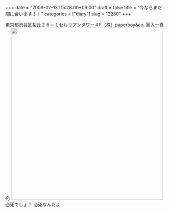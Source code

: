 +++
date = "2009-02-13T15:28:00+09:00"
draft = false
title = "今ならまだ間に合います！！"
categories = ["diary"]
slug = "2280"
+++

東京都渋谷区桜丘２６－１セルリアンタワー４F（株）paperboy&co. 家入一真宛
<img src="http://ieiriblog.img.jugem.jp/20090213_530404.jpg" width="476" height="539" alt="" class="pict" />
必死でしょ？
必死なんだよ
